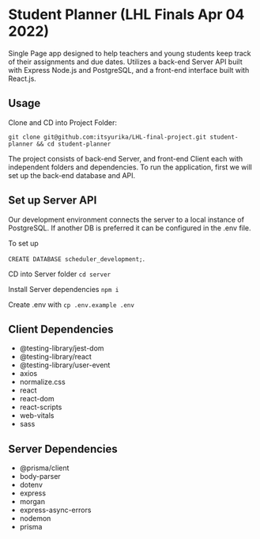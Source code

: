 # Student Planner (LHL Finals Apr 04 2022)

Single Page app designed to help teachers and young students keep track of their assignments and due dates. Utilizes a back-end Server API built with Express Node.js and PostgreSQL, and a front-end interface built with React.js.

## Usage

Clone and CD into Project Folder:

`git clone git@github.com:itsyurika/LHL-final-project.git student-planner && cd student-planner`

The project consists of back-end Server, and front-end Client each with independent folders and dependencies. To run the application, first we will set up the back-end database and API. 

## Set up Server API

Our development environment connects the server to a local instance of PostgreSQL. If another DB is preferred it can be configured in the .env file.

To set up 

`CREATE DATABASE scheduler_development;`.

CD into Server folder `cd server`

Install Server dependencies `npm i`

Create .env with `cp .env.example .env` 

## Client Dependencies

* @testing-library/jest-dom
* @testing-library/react
* @testing-library/user-event
* axios
* normalize.css
* react
* react-dom
* react-scripts
* web-vitals
* sass
    
## Server Dependencies
    
* @prisma/client
* body-parser
* dotenv
* express
* morgan
* express-async-errors
* nodemon
* prisma